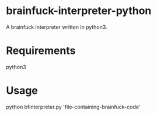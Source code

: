 # brainfuck-interpreter-python
A brainfuck interpreter written in python3.

# Requirements
  python3

# Usage
  python bfinterpreter.py 'file-containing-brainfuck-code'
